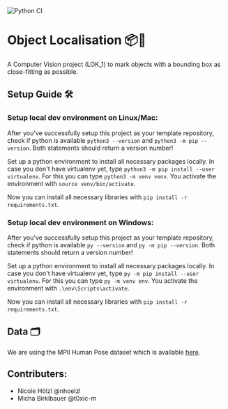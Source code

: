 ![Python CI](https://github.com/nhoelzl/object_localisation/workflows/Python%20CI/badge.svg?branch=main&event=push)

# Object Localisation 📦🔎
A Computer Vision project (LOK_1) to mark objects with a bounding box as close-fitting as possible. 

## Setup Guide 🛠️
### Setup local dev environment on Linux/Mac:

After you've successfully setup this project as your template repository, check if python is 
available `python3 --version` and `python3 -m pip --version`.
Both statements should return a version number!

Set up a python environment to install all necessary packages locally. In case you don't have virtualenv yet, type `python3 -m pip install --user virtualenv`. 
For this you can type `python3 -m venv venv`. 
You activate the environment with `source venv/bin/activate`.

Now you can install all necessary libraries with `pip install -r 
requirements.txt`.

### Setup local dev environment on Windows:

After you've successfully setup this project as your template repository, check if python is 
available `py --version` and `py -m pip --version`.
Both statements should return a version number!

Set up a python environment to install all necessary packages locally. In case you don't have virtualenv yet, type `py -m pip install --user virtualenv`.
For this you can type `py -m venv env`. 
You activate the environment with `.\env\Scripts\activate`.

Now you can install all necessary libraries with `pip install -r 
requirements.txt`.


## Data 🗂️
We are using the MPII Human Pose dataset which is available [here](http://human-pose.mpi-inf.mpg.de/#download).

## Contributers:
- Nicole Hölzl @nhoelzl
- Micha Birklbauer @t0xic-m
